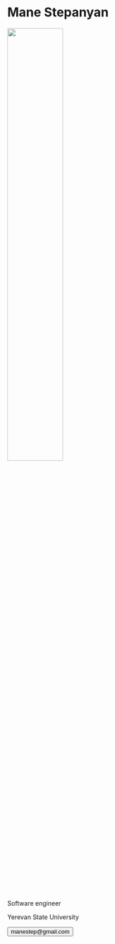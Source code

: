 <!-- Add icon library -->
<link rel="stylesheet" href="https://cdnjs.cloudflare.com/ajax/libs/font-awesome/4.7.0/css/font-awesome.min.css">

<div class="card">
  <h1>Mane Stepanyan</h1>
  <img src="https://static.vecteezy.com/system/resources/previews/000/180/387/original/software-engineers-vectors.jpg" style="width:50%">
  <p class="title">Software engineer</p>
  <p>Yerevan State University</p>
  <a href="https://www.linkedin.com/in/mane-stepanyan-a3a871bb/"><i class="fa fa-linkedin"></i></a>
  <p><button>manestep@gmail.com</button></p>
</div>
